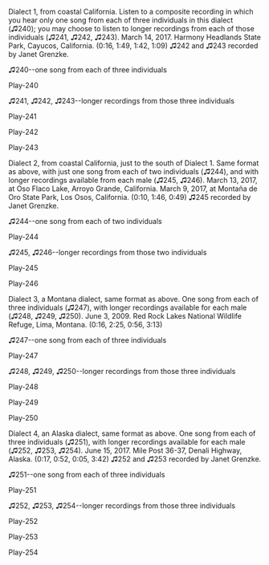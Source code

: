 Dialect 1, from coastal California. Listen to a composite recording in
which you hear only one song from each of three individuals in this
dialect (♫240); you may choose to listen to longer recordings from each
of those individuals (♫241, ♫242, ♫243). March 14, 2017. Harmony
Headlands State Park, Cayucos, California. (0:16, 1:49, 1:42, 1:09) ♫242
and ♫243 recorded by Janet Grenzke.

♫240--one song from each of three individuals

Play-240

♫241, ♫242, ♫243--longer recordings from those three individuals

Play-241

Play-242

Play-243

Dialect 2, from coastal California, just to the south of Dialect 1. Same
format as above, with just one song from each of two individuals (♫244),
and with longer recordings available from each male (♫245, ♫246). March
13, 2017, at Oso Flaco Lake, Arroyo Grande, California. March 9, 2017,
at Montaña de Oro State Park, Los Osos, California. (0:10, 1:46,
0:49) ♫245 recorded by Janet Grenzke.

♫244--one song from each of two individuals

Play-244

♫245, ♫246--longer recordings from those two individuals

Play-245

Play-246

Dialect 3, a Montana dialect, same format as above. One song from each
of three individuals (♫247), with longer recordings available for each
male (♫248, ♫249, ♫250). June 3, 2009. Red Rock Lakes National Wildlife
Refuge, Lima, Montana. (0:16, 2:25, 0:56, 3:13)

♫247--one song from each of three individuals

Play-247

♫248, ♫249, ♫250--longer recordings from those three individuals

Play-248

Play-249

Play-250

Dialect 4, an Alaska dialect, same format as above. One song from each
of three individuals (♫251), with longer recordings available for each
male (♫252, ♫253, ♫254). June 15, 2017. Mile Post 36-37, Denali Highway,
Alaska. (0:17, 0:52, 0:05, 3:42) ♫252 and ♫253 recorded by Janet
Grenzke.

♫251--one song from each of three individuals

Play-251

♫252, ♫253, ♫254--longer recordings from those three individuals

Play-252

Play-253

Play-254
